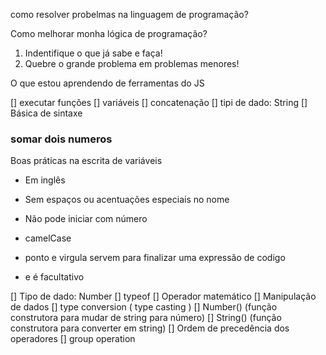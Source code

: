 como resolver probelmas na linguagem de programação?

Como melhorar monha lógica de programação?

1. Indentifique o que já sabe e faça!
2. Quebre o grande problema em problemas menores!

O que estou aprendendo de ferramentas do JS

[] executar funções
[] variáveis
[] concatenação
[] tipi de dado: String
[] Básica de sintaxe

### somar dois numeros

Boas práticas na escrita de variáveis

- Em inglês
- Sem espaços ou acentuações especiais no nome
- Não pode iniciar com número
- camelCase

- ponto e virgula servem para finalizar uma expressão de codigo
- e é facultativo

[] Tipo de dado: Number
[] typeof
[] Operador matemático
[] Manipulação de dados
[] type conversion ( type casting )
[] Number() (função construtora para mudar de string para número)
[] String() (função construtora para converter em string)
[] Ordem de precedência dos operadores
[] group operation
